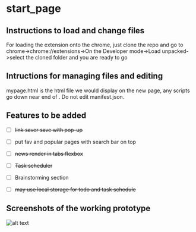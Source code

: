 # start_page
## Instructions to load and change files
For loading the extension onto the chrome, just clone the repo and go to chrome->chrome://extensions->On the Developer mode->Load unpacked->select the cloned folder and you are ready to go

## Intructions for managing files and editing
mypage.html is the html file we would display on the new page, any scripts go down near end of </body>. Do not edit manifest.json.

## Features to be added 
- [ ] <s>link saver save with pop-up</s>
- [ ] put fav and popular pages with search bar on top
- [ ] <s>news render in tabs flexbox </s>
- [ ] <s>Task scheduler</s>
- [ ] Brainstorming section

- [ ] <s>may use local storage for todo and task schedule</s>


## Screenshots of the working prototype
![alt text](https://github.com/abhi-824/start_page/blob/master/image.jpg?raw=true)
